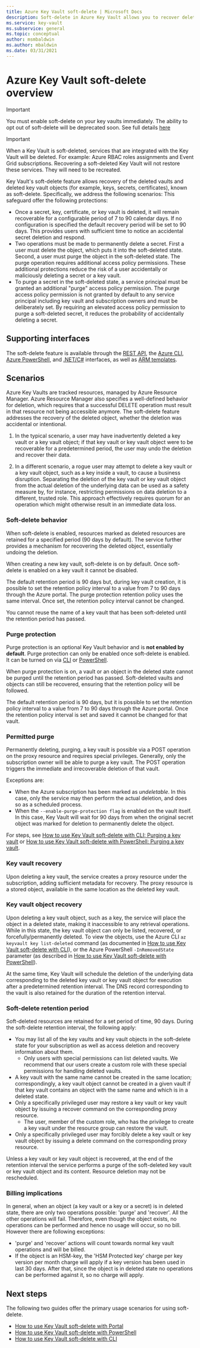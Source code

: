 ```yaml
---
title: Azure Key Vault soft-delete | Microsoft Docs
description: Soft-delete in Azure Key Vault allows you to recover deleted key vaults and key vault objects, such as keys, secrets, and certificates.
ms.service: key-vault
ms.subservice: general
ms.topic: conceptual
author: msmbaldwin
ms.author: mbaldwin
ms.date: 03/31/2021
---
```


# Azure Key Vault soft-delete overview

> [!IMPORTANT]
> You must enable soft-delete on your key vaults immediately. The ability to opt out of soft-delete will be deprecated soon. See full details [here](soft-delete-change.md)

> [!IMPORTANT]
> When a Key Vault is soft-deleted, services that are integrated with the Key Vault will be deleted. For example: Azure RBAC roles assignments and Event Grid subscriptions. Recovering a soft-deleted Key Vault will not restore these services. They will need to be recreated.

Key Vault's soft-delete feature allows recovery of the deleted vaults and deleted key vault objects (for example, keys, secrets, certificates), known as soft-delete. Specifically, we address the following scenarios:  This safeguard offer the following protections:

- Once a secret, key, certificate, or key vault is deleted, it will remain recoverable for a configurable period of 7 to 90 calendar days. If no configuration is specified the default recovery period will be set to 90 days. This provides users with sufficient time to notice an accidental secret deletion and respond.
- Two operations must be made to permanently delete a secret. First a user must delete the object, which puts it into the soft-deleted state. Second, a user must purge the object in the soft-deleted state. The purge operation requires additional access policy permissions. These additional protections reduce the risk of a user accidentally or maliciously deleting a secret or a key vault.  
- To purge a secret in the soft-deleted state, a service principal must be granted an additional "purge" access policy permission. The purge access policy permission is not granted by default to any service principal including key vault and subscription owners and must be deliberately set. By requiring an elevated access policy permission to purge a soft-deleted secret, it reduces the probability of accidentally deleting a secret.

## Supporting interfaces

The soft-delete feature is available through the [REST API](/rest/api/keyvault/), the [Azure CLI](./key-vault-recovery.md), [Azure PowerShell](./key-vault-recovery.md), and [.NET/C#](/dotnet/api/microsoft.azure.keyvault) interfaces, as well as [ARM templates](/azure/templates/microsoft.keyvault/2019-09-01/vaults).

## Scenarios

Azure Key Vaults are tracked resources, managed by Azure Resource Manager. Azure Resource Manager also specifies a well-defined behavior for deletion, which requires that a successful DELETE operation must result in that resource not being accessible anymore. The soft-delete feature addresses the recovery of the deleted object, whether the deletion was accidental or intentional.

1. In the typical scenario, a user may have inadvertently deleted a key vault or a key vault object; if that key vault or key vault object were to be recoverable for a predetermined period, the user may undo the deletion and recover their data.

2. In a different scenario, a rogue user may attempt to delete a key vault or a key vault object, such as a key inside a vault, to cause a business disruption. Separating the deletion of the key vault or key vault object from the actual deletion of the underlying data can be used as a safety measure by, for instance, restricting permissions on data deletion to a different, trusted role. This approach effectively requires quorum for an operation which might otherwise result in an immediate data loss.

### Soft-delete behavior

When soft-delete is enabled, resources marked as deleted resources are retained for a specified period (90 days by default). The service further provides a mechanism for recovering the deleted object, essentially undoing the deletion.

When creating a new key vault, soft-delete is on by default. Once soft-delete is enabled on a key vault it cannot be disabled.

The default retention period is 90 days but, during key vault creation, it is possible to set the retention policy interval to a value from 7 to 90 days through the Azure portal. The purge protection retention policy uses the same interval. Once set, the retention policy interval cannot be changed.

You cannot reuse the name of a key vault that has been soft-deleted until the retention period has passed.

### Purge protection

Purge protection is an optional Key Vault behavior and is **not enabled by default**. Purge protection can only be enabled once soft-delete is enabled.  It can be turned on via [CLI](./key-vault-recovery.md?tabs=azure-cli) or [PowerShell](./key-vault-recovery.md?tabs=azure-powershell).

When purge protection is on, a vault or an object in the deleted state cannot be purged until the retention period has passed. Soft-deleted vaults and objects can still be recovered, ensuring that the retention policy will be followed.

The default retention period is 90 days, but it is possible to set the retention policy interval to a value from 7 to 90 days through the Azure portal. Once the retention policy interval is set and saved it cannot be changed for that vault.

### Permitted purge

Permanently deleting, purging, a key vault is possible via a POST operation on the proxy resource and requires special privileges. Generally, only the subscription owner will be able to purge a key vault. The POST operation triggers the immediate and irrecoverable deletion of that vault. 

Exceptions are:
- When the Azure subscription has been marked as *undeletable*. In this case, only the service may then perform the actual deletion, and does so as a scheduled process. 
- When the `--enable-purge-protection flag` is enabled on the vault itself. In this case, Key Vault will wait for 90 days from when the original secret object was marked for deletion to permanently delete the object.

For steps, see [How to use Key Vault soft-delete with CLI: Purging a key vault](./key-vault-recovery.md?tabs=azure-cli#key-vault-cli) or [How to use Key Vault soft-delete with PowerShell: Purging a key vault](./key-vault-recovery.md?tabs=azure-powershell#key-vault-powershell).

### Key vault recovery

Upon deleting a key vault, the service creates a proxy resource under the subscription, adding sufficient metadata for recovery. The proxy resource is a stored object, available in the same location as the deleted key vault. 

### Key vault object recovery

Upon deleting a key vault object, such as a key, the service will place the object in a deleted state, making it inaccessible to any retrieval operations. While in this state, the key vault object can only be listed, recovered, or forcefully/permanently deleted. To view the objects, use the Azure CLI `az keyvault key list-deleted` command (as documented in [How to use Key Vault soft-delete with CLI](./key-vault-recovery.md)), or the Azure PowerShell `-InRemovedState` parameter (as described in [How to use Key Vault soft-delete with PowerShell](./key-vault-recovery.md?tabs=azure-powershell#key-vault-powershell)).  

At the same time, Key Vault will schedule the deletion of the underlying data corresponding to the deleted key vault or key vault object for execution after a predetermined retention interval. The DNS record corresponding to the vault is also retained for the duration of the retention interval.

### Soft-delete retention period

Soft-deleted resources are retained for a set period of time, 90 days. During the soft-delete retention interval, the following apply:

- You may list all of the key vaults and key vault objects in the soft-delete state for your subscription as well as access deletion and recovery information about them.
  - Only users with special permissions can list deleted vaults. We recommend that our users create a custom role with these special permissions for handling deleted vaults.
- A key vault with the same name cannot be created in the same location; correspondingly, a key vault object cannot be created in a given vault if that key vault contains an object with the same name and which is in a deleted state.
- Only a specifically privileged user may restore a key vault or key vault object by issuing a recover command on the corresponding proxy resource.
  - The user, member of the custom role, who has the privilege to create a key vault under the resource group can restore the vault.
- Only a specifically privileged user may forcibly delete a key vault or key vault object by issuing a delete command on the corresponding proxy resource.

Unless a key vault or key vault object is recovered, at the end of the retention interval the service performs a purge of the soft-deleted key vault or key vault object and its content. Resource deletion may not be rescheduled.

### Billing implications

In general, when an object (a key vault or a key or a secret) is in deleted state, there are only two operations possible: 'purge' and 'recover'. All the other operations will fail. Therefore, even though the object exists, no operations can be performed and hence no usage will occur, so no bill. However there are following exceptions:

- 'purge' and 'recover' actions will count towards normal key vault operations and will be billed.
- If the object is an HSM-key, the 'HSM Protected key' charge per key version per month charge will apply if a key version has been used in last 30 days. After that, since the object is in deleted state no operations can be performed against it, so no charge will apply.

## Next steps

The following two guides offer the primary usage scenarios for using soft-delete.

- [How to use Key Vault soft-delete with Portal](./key-vault-recovery.md?tabs=azure-portal)
- [How to use Key Vault soft-delete with PowerShell](./key-vault-recovery.md) 
- [How to use Key Vault soft-delete with CLI](./key-vault-recovery.md)
